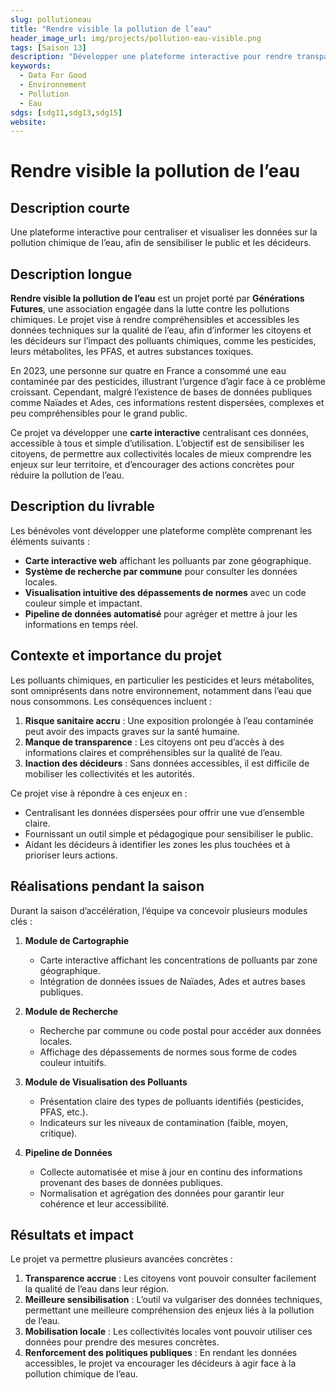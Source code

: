 ```yaml
---
slug: pollutioneau
title: "Rendre visible la pollution de l’eau"
header_image_url: img/projects/pollution-eau-visible.png
tags: [Saison 13]
description: "Développer une plateforme interactive pour rendre transparentes et accessibles les données sur la pollution chimique de l'eau."
keywords:
  - Data For Good
  - Environnement
  - Pollution
  - Eau
sdgs: [sdg11,sdg13,sdg15]
website: 
---
```


# Rendre visible la pollution de l’eau

## Description courte
Une plateforme interactive pour centraliser et visualiser les données sur la pollution chimique de l’eau, afin de sensibiliser le public et les décideurs.

## Description longue
**Rendre visible la pollution de l’eau** est un projet porté par **Générations Futures**, une association engagée dans la lutte contre les pollutions chimiques. Le projet vise à rendre compréhensibles et accessibles les données techniques sur la qualité de l’eau, afin d’informer les citoyens et les décideurs sur l’impact des polluants chimiques, comme les pesticides, leurs métabolites, les PFAS, et autres substances toxiques.

En 2023, une personne sur quatre en France a consommé une eau contaminée par des pesticides, illustrant l’urgence d’agir face à ce problème croissant. Cependant, malgré l’existence de bases de données publiques comme Naïades et Ades, ces informations restent dispersées, complexes et peu compréhensibles pour le grand public.

Ce projet va développer une **carte interactive** centralisant ces données, accessible à tous et simple d’utilisation. L’objectif est de sensibiliser les citoyens, de permettre aux collectivités locales de mieux comprendre les enjeux sur leur territoire, et d’encourager des actions concrètes pour réduire la pollution de l’eau.

## Description du livrable
Les bénévoles vont développer une plateforme complète comprenant les éléments suivants :
- **Carte interactive web** affichant les polluants par zone géographique.
- **Système de recherche par commune** pour consulter les données locales.
- **Visualisation intuitive des dépassements de normes** avec un code couleur simple et impactant.
- **Pipeline de données automatisé** pour agréger et mettre à jour les informations en temps réel.

## Contexte et importance du projet
Les polluants chimiques, en particulier les pesticides et leurs métabolites, sont omniprésents dans notre environnement, notamment dans l’eau que nous consommons. Les conséquences incluent :
1. **Risque sanitaire accru** : Une exposition prolongée à l’eau contaminée peut avoir des impacts graves sur la santé humaine.
2. **Manque de transparence** : Les citoyens ont peu d’accès à des informations claires et compréhensibles sur la qualité de l’eau.
3. **Inaction des décideurs** : Sans données accessibles, il est difficile de mobiliser les collectivités et les autorités.

Ce projet vise à répondre à ces enjeux en :
- Centralisant les données dispersées pour offrir une vue d’ensemble claire.
- Fournissant un outil simple et pédagogique pour sensibiliser le public.
- Aidant les décideurs à identifier les zones les plus touchées et à prioriser leurs actions.

## Réalisations pendant la saison
Durant la saison d’accélération, l’équipe va concevoir plusieurs modules clés :

1. **Module de Cartographie**
   - Carte interactive affichant les concentrations de polluants par zone géographique.
   - Intégration de données issues de Naïades, Ades et autres bases publiques.

2. **Module de Recherche**
   - Recherche par commune ou code postal pour accéder aux données locales.
   - Affichage des dépassements de normes sous forme de codes couleur intuitifs.

3. **Module de Visualisation des Polluants**
   - Présentation claire des types de polluants identifiés (pesticides, PFAS, etc.).
   - Indicateurs sur les niveaux de contamination (faible, moyen, critique).

4. **Pipeline de Données**
   - Collecte automatisée et mise à jour en continu des informations provenant des bases de données publiques.
   - Normalisation et agrégation des données pour garantir leur cohérence et leur accessibilité.

## Résultats et impact
Le projet va permettre plusieurs avancées concrètes :
1. **Transparence accrue** : Les citoyens vont pouvoir consulter facilement la qualité de l’eau dans leur région.
2. **Meilleure sensibilisation** : L’outil va vulgariser des données techniques, permettant une meilleure compréhension des enjeux liés à la pollution de l’eau.
3. **Mobilisation locale** : Les collectivités locales vont pouvoir utiliser ces données pour prendre des mesures concrètes.
4. **Renforcement des politiques publiques** : En rendant les données accessibles, le projet va encourager les décideurs à agir face à la pollution chimique de l’eau.
